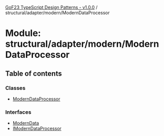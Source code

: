 [GoF23 TypeScript Design Patterns - v1.0.0](../README.md) / structural/adapter/modern/ModernDataProcessor

# Module: structural/adapter/modern/ModernDataProcessor

## Table of contents

### Classes

- [ModernDataProcessor](../classes/structural_adapter_modern_ModernDataProcessor.ModernDataProcessor.md)

### Interfaces

- [ModernData](../interfaces/structural_adapter_modern_ModernDataProcessor.ModernData.md)
- [IModernDataProcessor](../interfaces/structural_adapter_modern_ModernDataProcessor.IModernDataProcessor.md)
